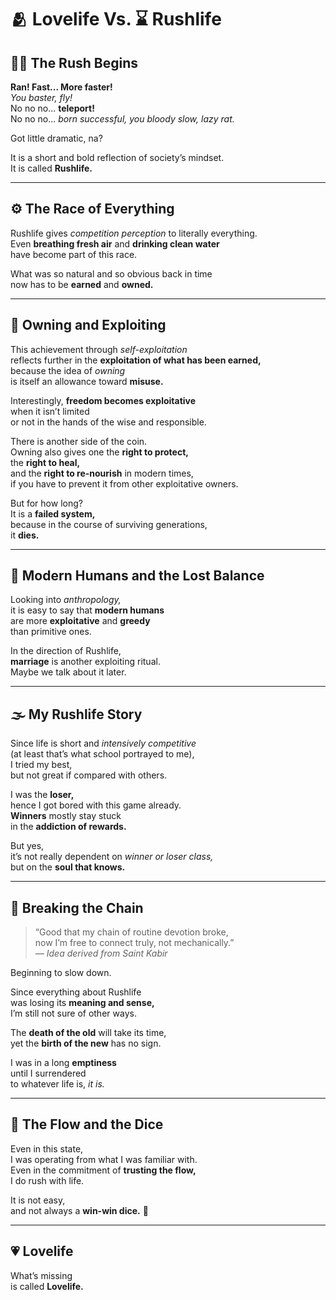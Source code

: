 # 🫂 Lovelife Vs. ⌛ Rushlife


## 🏃‍♂️ **The Rush Begins**

**Ran! Fast... More faster!**  
*You baster, fly!*  
No no no... **teleport!**  
No no no... *born successful, you bloody slow, lazy rat.*  

Got little dramatic, na?  

It is a short and bold reflection of society’s mindset.  
It is called **Rushlife.**

---

## ⚙️ **The Race of Everything**

Rushlife gives *competition perception* to literally everything.  
Even **breathing fresh air** and **drinking clean water**  
have become part of this race.  

What was so natural and so obvious back in time  
now has to be **earned** and **owned.**

---

## 🧱 **Owning and Exploiting**

This achievement through *self-exploitation*  
reflects further in the **exploitation of what has been earned,**  
because the idea of *owning*  
is itself an allowance toward **misuse.**  

Interestingly, **freedom becomes exploitative**  
when it isn’t limited  
or not in the hands of the wise and responsible.  

There is another side of the coin.  
Owning also gives one the **right to protect,**  
the **right to heal,**  
and the **right to re-nourish** in modern times,  
if you have to prevent it from other exploitative owners.  

But for how long?  
It is a **failed system,**  
because in the course of surviving generations,  
it **dies.**

---

## 🧬 **Modern Humans and the Lost Balance**

Looking into *anthropology,*  
it is easy to say that **modern humans**  
are more **exploitative** and **greedy**  
than primitive ones.  

In the direction of Rushlife,  
**marriage** is another exploiting ritual.  
Maybe we talk about it later.

---

## 🌫️ **My Rushlife Story**

Since life is short and *intensively competitive*  
(at least that’s what school portrayed to me),  
I tried my best,  
but not great if compared with others.  

I was the **loser,**  
hence I got bored with this game already.  
**Winners** mostly stay stuck  
in the **addiction of rewards.**  

But yes,  
it’s not really dependent on *winner or loser class,*  
but on the **soul that knows.**

---

## 🔗 **Breaking the Chain**

> “Good that my chain of routine devotion broke,  
> now I’m free to connect truly, not mechanically.”  
> *— Idea derived from Saint Kabir*  

Beginning to slow down.  

Since everything about Rushlife  
was losing its **meaning and sense,**  
I’m still not sure of other ways.  

The **death of the old** will take its time,  
yet the **birth of the new** has no sign.  

I was in a long **emptiness**  
until I surrendered  
to whatever life is, *it is.*

---

## 🌊 **The Flow and the Dice**

Even in this state,  
I was operating from what I was familiar with.  
Even in the commitment of **trusting the flow,**  
I do rush with life.  

It is not easy,  
and not always a **win-win dice.** 🎲  

---

## 💗 **Lovelife**

What’s missing  
is called **Lovelife.**